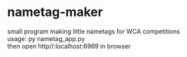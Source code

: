 # nametag-maker 
small program making little nametags for WCA competitions <br>
usage: py nametag_app.py <br>
then open http//:localhost:6969 in browser
